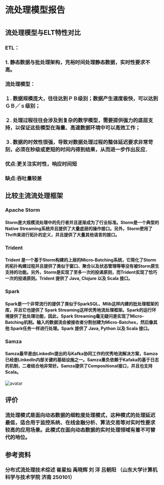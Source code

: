 # 流处理模型报告 #
#
## 流处理模型与ELT特性对比 ##
### ETL：
### 1. 静态数据与批处理架构，充裕时间处理静态数据，实时性要求不高。
### 流处理模型：
### １. 数据规模庞大，往往达到ＰＢ级别；数据产生速度极快，可以达到 ＧＢ／ｓ级别；
### ２. 处理过程往往会涉及到复杂的数学模型，需要提供强力的底层支持，以保证这些模型在海量、高速数据环境中可以高效工作；
### ３. 数据的时效性很强，导致对数据处理过程的整体延迟要求非常苛刻，必须在秒级或更短的时间内得到结果，从而进一步作出反应．
	
### 优点:更关注实时性，响应时间短
### 缺点:吞吐量较差
## 比较主流流处理框架 ##
### Apache Storm
#### Storm是大规模流处理中的先行者并且逐渐成为了行业标准。Storm是一个典型的Native Streaming系统并且提供了大量底层的操作接口。另外，Storm使用了Thrift来进行拓扑的定义，并且提供了大量其他语言的接口。

### Trident
#### Trident 是一个基于Storm构建的上层的Micro-Batching系统，它简化了Storm的拓扑构建过程并且提供了类似于窗口、聚合以及状态管理等等没有被Storm原生支持的功能。另外，Storm是实现了至多一次的投递原则，而Trident实现了恰巧一次的投递原则。Trident 提供了 Java, Clojure 以及 Scala 接口。

### Spark
#### Spark是一个非常流行的提供了类似于SparkSQL、Mlib这样内建的批处理框架的库，并且它也提供了 Spark Streaming这样优秀地流处理框架。Spark的运行环境提供了批处理功能，因此，Spark Streaming毫无疑问是实现了Micro-Batching机制。输入的数据流会被接收者分割创建为Micro-Batches，然后像其他 Spark任务一样进行处理。Spark 提供了 Java, Python 以及 Scala 接口。

### Samza
#### Samza最早是由LinkedIn提出的与Kafka协同工作的优秀地流解决方案，Samza已经是LinkedIn内部关键的基础设施之一。Samza重负依赖于Kafaka的基于日志的机制，二者结合地非常好。Samza提供了Compositional接口，并且也支持Scala。

![avatar](/pictures/E1.jpg)

## 评价
### 流处理模式是面向动态数据的细粒度处理模式，这种模式的处理延迟最低，适合用于监控系统、在线金融分析、算法交易等对实时性要求较高的应用场景。此模式在面向动态数据的实时处理领域有着不可替代的地位。

## 参考资料
### 分布式流处理技术综述 崔星灿 禹晓辉 刘 洋 吕朝阳 （山东大学计算机科学与技术学院 济南 250101）